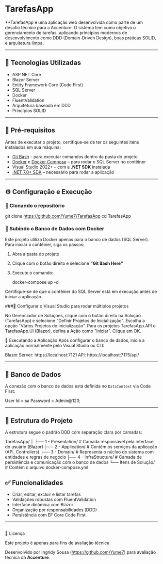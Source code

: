 # TarefasApp

**TarefasApp é uma aplicação web desenvolvida como parte de um desafio técnico para a Accenture. 
O sistema tem como objetivo o gerenciamento de tarefas, aplicando princípios modernos de desenvolvimento como DDD (Domain-Driven Design), boas práticas SOLID, e arquitetura limpa.

---

## 🚀 Tecnologias Utilizadas

- ASP.NET Core
- Blazor Server
- Entity Framework Core (Code First)
- SQL Server
- Docker
- FluentValidation
- Arquitetura baseada em DDD
- Princípios SOLID

---

## 🔧 Pré-requisitos

Antes de executar o projeto, certifique-se de ter os seguintes itens instalados em sua máquina:

- [Git Bash](https://gitforwindows.org/) – para executar comandos dentro da pasta do projeto
- [Docker](https://www.docker.com/get-started) e [Docker Compose](https://docs.docker.com/compose/install/) – para rodar o SQL Server no contêiner
- [Visual Studio 2022+](https://visualstudio.microsoft.com/) – com a **.NET SDK** instalada
- [.NET 7.0+ SDK](https://dotnet.microsoft.com/download/dotnet) – necessário para rodar a aplicação

---

## ⚙️ Configuração e Execução

### 🔄 Clonando o repositório

git clone https://github.com/Yume7/TarefasApp
cd TarefasApp

### 🐳 Subindo o Banco de Dados com Docker

Este projeto utiliza Docker apenas para o banco de dados (SQL Server). Para iniciar o contêiner, siga os passos:

1. Abra a pasta do projeto
2. Clique com o botão direito e selecione **"Git Bash Here"**
3. Execute o comando:

   docker-compose up -d

Certifique-se de que o contêiner do SQL Server está em execução antes de iniciar a aplicação.

###🔹 Configurar o Visual Studio para rodar múltiplos projetos

No Gerenciador de Soluções, clique com o botão direito na Solução (TarefasApp) e selecione "Definir Projetos de Inicialização".
Escolha a opção "Vários Projetos de Inicialização".
Para os projetos TarefasApp.API e TarefasApp.UI (Blazor), defina a Ação como "Iniciar".
Clique em OK.

🚀 Executando a Aplicação
Após configurar o banco de dados, inicie a aplicação normalmente pelo Visual Studio ou CLI:

Blazor Server: https://localhost:7121
API: https://localhost:7175/api/

---

## 🧪 Banco de Dados

A conexão com o banco de dados está definida no `DataContext` via Code First:

User Id = sa
Password = Admin@123;

---

## 📁 Estrutura do Projeto

A estrutura segue o padrão DDD com separação clara por camadas:

TarefasApp/
│
├── 1 - Presentation/      # Camada responsável pela interface do usuário (Blazor)
├── 2 - Application/       # Contém os serviços da aplicação (API, Controllers)
├── 3 - Domain/            # Representa o núcleo do sistema com entidades e regras de negócio
├── 4 - InfraStructure/    # Camada de persistência e comunicação com o banco de dados
└── Itens de Solução/      # Contém o arquivo docker-compose.yml

## ✅ Funcionalidades

- Criar, editar, excluir e listar tarefas
- Validações robustas com FluentValidation
- Interface dinâmica com Blazor
- Organização por responsabilidades (DDD)
- Persistência com EF Core Code First

---

## 

📄 Licença

Este projeto é apenas para fins de avaliação técnica.

Desenvolvido por Ingridy Sousa (https://github.com/Yume7) para avaliação técnica da **Accenture**.

